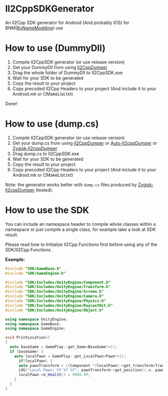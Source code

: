 # Il2CppSDKGenerator
An Il2Cpp SDK generator for Android (And probably IOS) for BNM([ByNameModding](https://github.com/ByNameModding/BNM-Android)) use

# How to use (DummyDll)
1. Compile Il2CppSDK generator (or use release version)
2. Get your DummyDll from using [Il2CppDumper](https://github.com/Perfare/Il2CppDumper/)
3. Drag the whole folder of DummyDll to Il2CppSDK.exe
4. Wait for your SDK to be generated
5. Copy the result to your project
6. Copy precoded Il2Cpp Headers to your project (And include it to your Android.mk or CMakeList.txt)

Done!

# How to use (dump.cs)
1. Compile Il2CppSDK generator (or use release version)
2. Get your dump.cs from using [Il2CppDumper](https://github.com/Perfare/Il2CppDumper/) or [Auto-Il2cppDumper](https://github.com/AndnixSH/Auto-Il2cppDumper) or [Zygisk-Il2cppDumper](https://github.com/Perfare/Zygisk-Il2CppDumper)
3. Drag dump.cs to Il2CppSDK.exe
4. Wait for your SDK to be generated
5. Copy the result to your project
6. Copy precoded Il2Cpp Headers to your project (And include it to your Android.mk or CMakeList.txt)

 Note: the generator works better with `dump.cs` files produced by [Zygisk-Il2cppDumper](https://github.com/Perfare/Zygisk-Il2CppDumper) (tested).
# How to use the SDK
You can include an namespace header to compile whole classes within a namespace or just compile a single class, for example take a look at SDK result.

Please read how to Initialize Il2Cpp Functions first before using any of the SDK/Il2Cpp Functions.

**Example:**
```c++
#include "SDK/GameBase.h"
#include "SDK/GameEngine.h"

#include "SDK/Includes/UnityEngine/Component.h"
#include "SDK/Includes/UnityEngine/Transform.h"
#include "SDK/Includes/UnityEngine/Screen.h"
#include "SDK/Includes/UnityEngine/Camera.h"
#include "SDK/Includes/UnityEngine/Physics.h"
#include "SDK/Includes/UnityEngine/RaycastHit.h"
#include "SDK/Includes/UnityEngine/Object.h"

using namespace UnityEngine;
using namespace GameBase;
using namespace GameEngine;

void PrintLocation()
{
  auto baseGame = GamePlay::get_Game<BaseGame*>();
  if (baseGame) {
    auto localPawn = GamePlay::get_LocalPawn<Pawn*>();
      if(localPawn) {
      auto pawnTransform = ((Component *)localPawn)->get_transform<Transform *>();
      LOG("Local Pawn: %f %f %f", pawnTransform->get_position().x, pawnTransform->get_position().y, pawnTransform->get_position().z);
      localPawn->m_Health() = 9999.9f;
    }
  }
}